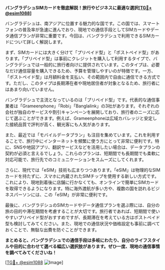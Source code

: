 **バングラデシュSIMカードを徹底解説！旅行やビジネスに最適な選択[[TG💪+ @esim1088](https://t.me/s/esim1088)]**

バングラデシュは、南アジアに位置する魅力的な国です。この国では、スマートフォンの普及率が急速に進んでおり、現地での通信手段としてSIMカードやデータ通信プランが非常に重要です。今回は、バングラデシュで利用できるSIMカードについて詳しく解説します。

まず、SIMカードには大きく分けて「プリペイド型」と「ポストペイド型」があります。「プリペイド型」は事前にクレジットを購入して利用するタイプで、バングラデシュでは一般的に旅行者向けに提供されています。このタイプは、必要なだけ通信容量を購入できるため、予算を管理しやすいのが特徴です。一方、「ポストペイド型」は月額料金を支払い、その範囲内で自由に通信できる方式です。ただし、このタイプは長期滞在者や現地居住者が対象となるため、旅行者にはあまり向いていません。

バングラデシュで主流となっているのは「プリペイド型」です。代表的な通信事業者は「Grameenphone」「Robi」「Banglalink」の3社があります。それぞれの会社が独自のサービスや割引キャンペーンを展開しており、旅行者のニーズに応じて選ぶことができます。例えば、Grameenphoneは広域カバレッジと安定した接続品質で評判が高く、観光客にも人気があります。

また、最近では「モバイルデータプラン」も注目を集めています。これを利用することで、旅行中にインターネットを頻繁に使う方にとって非常に便利です。特に、SNSや地図アプリ、翻訳サービスなどを活用したい場合は、データプランの契約が必須と言えるでしょう。これらのプランは、短期間でも長期間でも柔軟に対応可能で、旅行先でのコミュニケーションをスムーズにしてくれます。

さらに、現代では「eSIM」技術も広まりつつあります。「eSIM」は物理的なSIMカードを持たずに、スマホに内蔵されたSIMチップを使用する新しい方式です。これにより、現地到着後に店舗に行かなくても、オンラインで簡単にSIMカードを取得できるようになります。特に海外渡航が多い方や、複数の国を訪れるビジネスパーソンには、この「eSIM」が非常に便利です。

最後に、バングラデシュのSIMカードやデータ通信プランを選ぶ際には、自分の旅の目的や滞在期間を考慮することが大切です。旅行者であれば、短期間で使いやすいプリペイド型がおすすめですが、長期滞在を考えている方はポストペイド型も検討してみてください。また、現地での通信状況や価格設定も事前に調べておくことで、無駄な出費を防ぐことができます。

**まとめると、バングラデシュでの通信手段は多岐にわたり、自分のライフスタイルや目的に合わせて選べる幅広い選択肢があります。ぜひ一度、現地の通信事情を調べてみてくださいね！**

[[TG💪+ @esim1088](https://t.me/s/esim1088) ![Image](https://i.postimg.cc/Y0z9fWf4/image.png)]